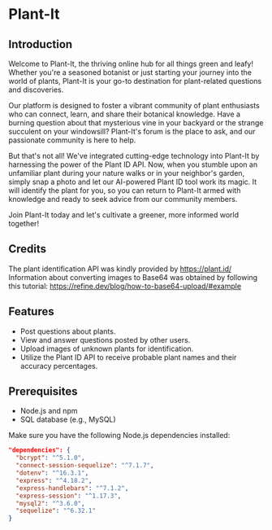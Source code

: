 # Plant-It

## Introduction
Welcome to Plant-It, the thriving online hub for all things green and leafy! Whether you're a seasoned botanist or just starting your journey into the world of plants, Plant-It is your go-to destination for plant-related questions and discoveries.

Our platform is designed to foster a vibrant community of plant enthusiasts who can connect, learn, and share their botanical knowledge. Have a burning question about that mysterious vine in your backyard or the strange succulent on your windowsill? Plant-It's forum is the place to ask, and our passionate community is here to help.

But that's not all! We've integrated cutting-edge technology into Plant-It by harnessing the power of the Plant ID API. Now, when you stumble upon an unfamiliar plant during your nature walks or in your neighbor's garden, simply snap a photo and let our AI-powered Plant ID tool work its magic. It will identify the plant for you, so you can return to Plant-It armed with knowledge and ready to seek advice from our community members.

Join Plant-It today and let's cultivate a greener, more informed world together!

## Credits
The plant identification API was kindly provided by https://plant.id/
Information about converting images to Base64 was obtained by following this tutorial: https://refine.dev/blog/how-to-base64-upload/#example

## Features
- Post questions about plants.
- View and answer questions posted by other users.
- Upload images of unknown plants for identification.
- Utilize the Plant ID API to receive probable plant names and their accuracy percentages.

## Prerequisites
- Node.js and npm
- SQL database (e.g., MySQL)

Make sure you have the following Node.js dependencies installed:

```json
"dependencies": {
  "bcrypt": "^5.1.0",
  "connect-session-sequelize": "^7.1.7",
  "dotenv": "^16.3.1",
  "express": "^4.18.2",
  "express-handlebars": "^7.1.2",
  "express-session": "^1.17.3",
  "mysql2": "^3.6.0",
  "sequelize": "^6.32.1"
}

